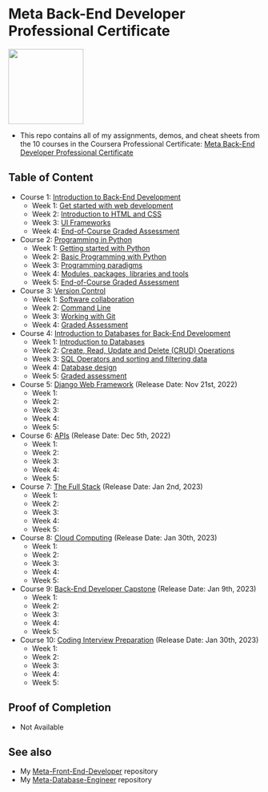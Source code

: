 # Meta Back-End Developer Professional Certificate

<img src="./meta-logo.png" width=150>

- This repo contains all of my assignments, demos, and cheat sheets from the 10 courses in the Coursera Professional Certificate: [Meta Back-End Developer Professional Certificate](https://www.coursera.org/professional-certificates/meta-back-end-developer)

## Table of Content

- Course 1: [Introduction to Back-End Development](https://www.coursera.org/learn/introduction-to-back-end-development?specialization=meta-back-end-developer)
  - Week 1: [Get started with web development](https://github.com/ginny100/Meta-Back-End-Developer/tree/master/Course%201%20-%20Introduction%20to%20Back-End%20Development/Week%201%20-%20Get%20started%20with%20web%20development)
  - Week 2: [Introduction to HTML and CSS](https://github.com/ginny100/Meta-Back-End-Developer/tree/master/Course%201%20-%20Introduction%20to%20Back-End%20Development/Week%202%20-%20Introduction%20to%20HTML%20and%20CSS)
  - Week 3: [UI Frameworks](https://github.com/ginny100/Meta-Back-End-Developer/tree/master/Course%201%20-%20Introduction%20to%20Back-End%20Development/Week%203%20-%20UI%20Frameworks)
  - Week 4: [End-of-Course Graded Assessment](https://github.com/ginny100/Meta-Back-End-Developer/tree/master/Course%201%20-%20Introduction%20to%20Back-End%20Development/Week%204%20-%20End-of-Course%20Graded%20Assessment)
- Course 2: [Programming in Python](https://www.coursera.org/learn/programming-in-python?specialization=meta-back-end-developer)
  - Week 1: [Getting started with Python](https://github.com/ginny100/Meta-Back-End-Developer/tree/master/Course%202%20-%20Programming%20in%20Python/Week%201%20-%20Getting%20started%20with%20Python)
  - Week 2: [Basic Programming with Python](https://github.com/ginny100/Meta-Back-End-Developer/tree/master/Course%202%20-%20Programming%20in%20Python/Week%202%20-%20Basic%20Programming%20with%20Python)
  - Week 3: [Programming paradigms](https://github.com/ginny100/Meta-Back-End-Developer/tree/master/Course%202%20-%20Programming%20in%20Python/Week%203%20-%20Programming%20paradigms)
  - Week 4: [Modules, packages, libraries and tools](https://github.com/ginny100/Meta-Back-End-Developer/tree/master/Course%202%20-%20Programming%20in%20Python/Week%204%20-%20Modules%2C%20packages%2C%20libraries%20and%20tools)
  - Week 5: [End-of-Course Graded Assessment](https://github.com/ginny100/Meta-Back-End-Developer/tree/master/Course%202%20-%20Programming%20in%20Python/Week%205%20-%20End-of-Course%20Graded%20Assessment)
- Course 3: [Version Control](https://www.coursera.org/learn/introduction-to-version-control?specialization=meta-front-end-developer)
  - Week 1: [Software collaboration](https://github.com/ginny100/Meta-Back-End-Developer/tree/master/Course%203%20-%20Version%20Control/Week%201%20-%20Software%20collaboration)
  - Week 2: [Command Line](https://github.com/ginny100/Meta-Back-End-Developer/tree/master/Course%203%20-%20Version%20Control/Week%202%20-%20Command%20Line)
  - Week 3: [Working with Git](https://github.com/ginny100/Meta-Back-End-Developer/tree/master/Course%203%20-%20Version%20Control/Week%203%20-%20Working%20with%20Git)
  - Week 4: [Graded Assessment](https://github.com/ginny100/Meta-Back-End-Developer/tree/master/Course%203%20-%20Version%20Control/Week%204%20-%20Graded%20Assessment)
- Course 4: [Introduction to Databases for Back-End Development](https://www.coursera.org/learn/intro-to-databases-back-end-development?specialization=meta-back-end-developer)
  - Week 1: [Introduction to Databases](https://github.com/ginny100/Meta-Back-End-Developer/tree/master/Course%204%20-%20Introduction%20to%20Databases%20for%20Back-End%20Development/Week%201%20-%20Introduction%20to%20Databases)
  - Week 2: [Create, Read, Update and Delete (CRUD) Operations](<https://github.com/ginny100/Meta-Back-End-Developer/tree/master/Course%204%20-%20Introduction%20to%20Databases%20for%20Back-End%20Development/Week%202%20-%20Create%2C%20Read%2C%20Update%20and%20Delete%20(CRUD)%20Operations>)
  - Week 3: [SQL Operators and sorting and filtering data](https://github.com/ginny100/Meta-Back-End-Developer/tree/master/Course%204%20-%20Introduction%20to%20Databases%20for%20Back-End%20Development/Week%203%20-%20SQL%20Operators%20and%20sorting%20and%20filtering%20data)
  - Week 4: [Database design](https://github.com/ginny100/Meta-Back-End-Developer/tree/master/Course%204%20-%20Introduction%20to%20Databases%20for%20Back-End%20Development/Week%204%20-%20Database%20design)
  - Week 5: [Graded assessment](https://github.com/ginny100/Meta-Back-End-Developer/tree/master/Course%204%20-%20Introduction%20to%20Databases%20for%20Back-End%20Development/Week%205%20-%20Graded%20assessment)
- Course 5: [Django Web Framework](https://www.coursera.org/learn/django-web-framework?specialization=meta-back-end-developer) (Release Date: Nov 21st, 2022)
  - Week 1:
  - Week 2:
  - Week 3:
  - Week 4:
  - Week 5:
- Course 6: [APIs](https://www.coursera.org/learn/apis?specialization=meta-back-end-developer) (Release Date: Dec 5th, 2022)
  - Week 1:
  - Week 2:
  - Week 3:
  - Week 4:
  - Week 5:
- Course 7: [The Full Stack](https://www.coursera.org/learn/the-full-stack?specialization=meta-back-end-developer) (Release Date: Jan 2nd, 2023)
  - Week 1:
  - Week 2:
  - Week 3:
  - Week 4:
  - Week 5:
- Course 8: [Cloud Computing](https://www.coursera.org/learn/meta-cloud-computing?specialization=meta-back-end-developer) (Release Date: Jan 30th, 2023)
  - Week 1:
  - Week 2:
  - Week 3:
  - Week 4:
  - Week 5:
- Course 9: [Back-End Developer Capstone](https://www.coursera.org/learn/back-end-developer-capstone?specialization=meta-back-end-developer#syllabus) (Release Date: Jan 9th, 2023)
  - Week 1:
  - Week 2:
  - Week 3:
  - Week 4:
  - Week 5:
- Course 10: [Coding Interview Preparation](https://www.coursera.org/learn/coding-interview-preparation?specialization=meta-back-end-developer) (Release Date: Jan 30th, 2023)
  - Week 1:
  - Week 2:
  - Week 3:
  - Week 4:
  - Week 5:

## Proof of Completion

- Not Available

## See also

- My [Meta-Front-End-Developer](https://github.com/leakin185/Meta-Front-End-Developer) repository
- My [Meta-Database-Engineer](https://github.com/leakin185/Meta-Database-Engineer) repository
